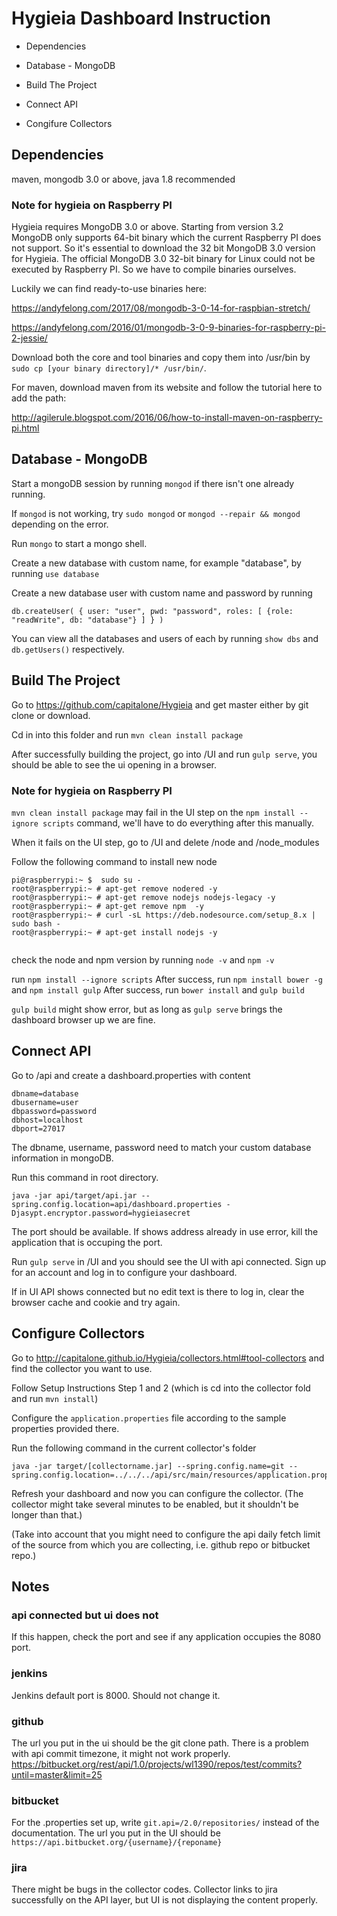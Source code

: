 # Hygieia Dashboard Instruction

* Dependencies 

* Database - MongoDB

* Build The Project

* Connect API

* Congifure Collectors

## Dependencies

maven, mongodb 3.0 or above, java 1.8 recommended

### Note for hygieia on Raspberry PI

Hygieia requires MongoDB 3.0 or above. Starting from version 3.2 MongoDB only supports 64-bit binary which the current Raspberry PI does not support. So it's essential to download the 32 bit MongoDB 3.0 version for Hygieia. The official MongoDB 3.0 32-bit binary for Linux could not be executed by Raspberry PI. So we have to compile binaries ourselves.

Luckily we can find ready-to-use binaries here:

https://andyfelong.com/2017/08/mongodb-3-0-14-for-raspbian-stretch/

https://andyfelong.com/2016/01/mongodb-3-0-9-binaries-for-raspberry-pi-2-jessie/

Download both the core and tool binaries and copy them into /usr/bin by `sudo cp [your binary directory]/* /usr/bin/`.

For maven, download maven from its website and follow the tutorial here to add the path:

http://agilerule.blogspot.com/2016/06/how-to-install-maven-on-raspberry-pi.html


## Database - MongoDB

Start a mongoDB session by running `mongod` if there isn't one already running. 

If `mongod` is not working, try `sudo mongod` or `mongod --repair && mongod` depending on the error.  

Run `mongo` to start a mongo shell.

Create a new database with custom name, for example "database", by running `use database`

Create a new database user with custom name and password by running 
```
db.createUser( { user: "user", pwd: "password", roles: [ {role: "readWrite", db: "database"} ] } )
```

You can view all the databases and users of each by running `show dbs` and `db.getUsers()` respectively.

## Build The Project 
Go to https://github.com/capitalone/Hygieia and get master either by git clone or download.

Cd in into this folder and run `mvn clean install package`

After successfully building the project, go into /UI and run `gulp serve`, you should be able to see the ui opening in a browser.

### Note for hygieia on Raspberry PI
`mvn clean install package` may fail in the UI step on the `npm install --ignore scripts` command, we'll have to do everything after this manually. 

When it fails on the UI step, go to /UI and delete /node and /node_modules

Follow the following command to install new node
```
pi@raspberrypi:~ $  sudo su -
root@raspberrypi:~ # apt-get remove nodered -y
root@raspberrypi:~ # apt-get remove nodejs nodejs-legacy -y
root@raspberrypi:~ # apt-get remove npm  -y
root@raspberrypi:~ # curl -sL https://deb.nodesource.com/setup_8.x | sudo bash -
root@raspberrypi:~ # apt-get install nodejs -y
    
```

check the node and npm version by running `node -v` and `npm -v`

run `npm install --ignore scripts`
After success, run `npm install bower -g` and `npm install gulp`
After success, run `bower install` and `gulp build`

`gulp build` might show error, but as long as `gulp serve` brings the dashboard browser up we are fine. 


## Connect API
Go to /api and create a dashboard.properties with content
```
dbname=database
dbusername=user
dbpassword=password
dbhost=localhost
dbport=27017
```
The dbname, username, password need to match your custom database information in mongoDB.

Run this command in root directory.
```
java -jar api/target/api.jar --spring.config.location=api/dashboard.properties -Djasypt.encryptor.password=hygieiasecret
```

The port should be available. If shows address already in use error, kill the application that is occuping the port.

Run `gulp serve` in /UI and you should see the UI with api connected. Sign up for an account and log in to configure your dashboard.

If in UI API shows connected but no edit text is there to log in, clear the browser cache and cookie and try again.

## Configure Collectors
Go to http://capitalone.github.io/Hygieia/collectors.html#tool-collectors and find the collector you want to use.

Follow Setup Instructions Step 1 and 2 (which is cd into the collector fold and run `mvn install`)

Configure the `application.properties` file according to the sample properties provided there.

Run the following command in the current collector's folder
```
java -jar target/[collectorname.jar] --spring.config.name=git --spring.config.location=../../../api/src/main/resources/application.properties
```

Refresh your dashboard and now you can configure the collector. (The collector might take several minutes to be enabled, but it shouldn't be longer than that.)

(Take into account that you might need to configure the api daily fetch limit of the source from which you are collecting, i.e. github repo or bitbucket repo.)



## Notes

### api connected but ui does not
If this happen, check the port and see if any application occupies the 8080 port.

### jenkins
Jenkins default port is 8000. Should not change it.

### github
The url you put in the ui should be the git clone path.
There is a problem with api commit timezone, it might not work properly. 
https://bitbucket.org/rest/api/1.0/projects/wl1390/repos/test/commits?until=master&limit=25

### bitbucket
For the .properties set up, write `git.api=/2.0/repositories/` instead of the documentation. The url you put in the UI should be `https://api.bitbucket.org/{username}/{reponame}`

### jira
There might be bugs in the collector codes. Collector links to jira successfully on the API layer, but UI is not displaying the content properly.
